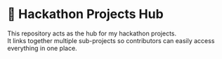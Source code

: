 # 🚀 Hackathon Projects Hub

This repository acts as the hub for my hackathon projects.  
It links together multiple sub-projects so contributors can easily access everything in one place.

